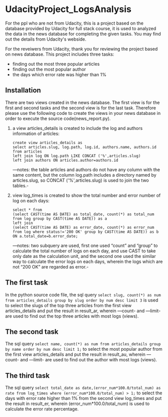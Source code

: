 # UdacityProject_LogsAnalysis
For the ppl who are not from Udacity, this is a project based on the database provided by Udacity for full stack course, it is used to analyzed the data in the news database for completing the given tasks. You may find out the details from Udacity's webside.

For the reveiwers from Udacity, thank you for reviewing the project based on news database. This project includes three tasks:
- finding out the most three popular articles
- finding out the most popular author
- the days which error rate was higher than 1%



## Installation ##

There are two views created in the news database. The first view is for the first and second tasks and the second view is for the last task. Therefore please use the following code to create the views in your news database in order to execute the source code(news_report.py).


1. a view articles_details is created to include the log and authors information of articles:
	```
	create view articles_details as
	select articles.slug, log.path, log.id, authors.name, authors.id from articles
	left join log ON log.path LIKE CONCAT ('%',articles.slug)
	left join authors ON articles.author=authors.id
	```
	—notes: the table articles and authors do not have any column with the same content, but the column log.path includes a directory named by articles.slug, so CONCAT ('%',articles.slug) is used to join the two tables.-

2. view log_times is created to show the total number and error number of log on each days:
	
	```
	select * from
	(select CAST(time AS DATE) as total_date, count(*) as total_num
	from log group by CAST(time AS DATE)) as a
	left join
	(select CAST(time AS DATE) as error_date, count(*) as error_num
	from log where status!='200 OK' group by CAST(time AS DATE)) as b
	ON a.total_date=b.error_date;
	```
	—notes: two subquery are used,  first one used “count” and “group” to calculate the total number of logs on each day, and use CAST to take only date as the calculation unit, and the second one used the similar way to calculate the error logs on each days, wherein the logs which are not “200 OK” are regarded as error.-


## The first task ##
In the python source code file, the sql query `select slug, count(*) as num from articles_details group by slug order by num desc limit 3` is used to select the slugs of the top three articles from the first view articles_details and put the result in result_ar, wherein —count- and —limit- are used to find out the top three articles with most logs (views).


## The second task ##
The sql query `select name, count(*) as num from articles_details group by name order by num desc limit 1;` to select the most popular author from the first view articles_details and put the result in result_au, wherein —count- and —limit- are used to find out the author with most logs (views).


## The third task ##
The sql query `select total_date as date,(error_num*100.0/total_num) as rate from log_times where (error_num*100.0/total_num) > 1;` to select the days with error rate higher than 1% from the second view log_times and put the result in result_er, wherein (error_num*100.0/total_num) is used to calculate the error rate percentage.

